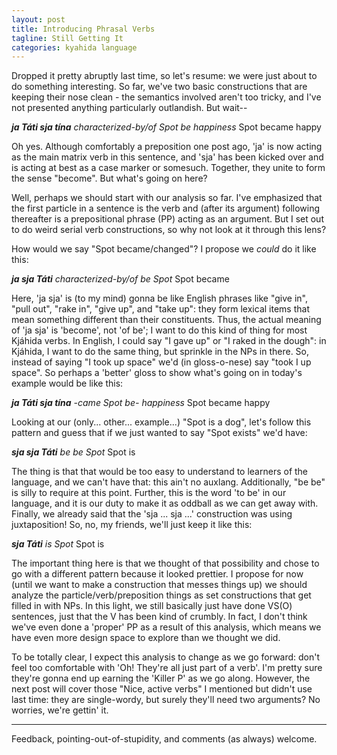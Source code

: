 ```yaml
---
layout: post
title: Introducing Phrasal Verbs
tagline: Still Getting It 
categories: kyahida language
---
```


Dropped it pretty abruptly last time, so let's resume: we were just about to do something interesting. So far, we've two basic constructions that are keeping their nose clean - the semantics involved aren't too tricky, and I've not presented anything particularly outlandish. But wait--

**_ja Táti sja tína_**
_characterized-by/of Spot be happiness_
Spot became happy

Oh yes. Although comfortably a preposition one post ago, 'ja' is now acting as the main matrix verb in this sentence, and 'sja' has been kicked over and is acting at best as a case marker or somesuch. Together, they unite to form the sense "become". But what's going on here?

Well, perhaps we should start with our analysis so far. I've emphasized that the first particle in a sentence is the verb and (after its argument) following thereafter is a prepositional phrase (PP) acting as an argument. But I set out to do weird serial verb constructions, so why not look at it through this lens?

How would we say "Spot became/changed"? I propose we *could* do it like this:

**_ja sja Táti_**
_characterized-by/of be Spot_
Spot became

Here, 'ja sja' is (to my mind) gonna be like English phrases like "give in", "pull out", "rake in", "give up", and "take up": they form lexical items that mean something different than their constituents. Thus, the actual meaning of 'ja sja' is 'become', not 'of be'; I want to do this kind of thing for most Kjáhida verbs. In English, I could say "I gave up" or "I raked in the dough": in Kjáhida, I want to do the same thing, but sprinkle in the NPs in there. So, instead of saying "I took up space" we'd (in gloss-o-nese) say "took I up space". So perhaps a 'better' gloss to show what's going on in today's example would be like this:

**_ja Táti sja tína_**
_-came Spot be- happiness_
Spot became happy

Looking at our (only... other... example...) "Spot is a dog", let's follow this pattern and guess that if we just wanted to say "Spot exists" we'd have:

**_sja sja Táti_**
_be be Spot_
Spot is

The thing is that that would be too easy to understand to learners of the language, and we can't have that: this ain't no auxlang. Additionally, "be be" is silly to require at this point. Further, this is the word 'to be' in our language, and it is our duty to make it as oddball as we can get away with. Finally, we already said that the 'sja ... sja ...' construction was using juxtaposition! So, no, my friends, we'll just keep it like this:

**_sja Táti_**
_is Spot_
Spot is

The important thing here is that we thought of that possibility and chose to go with a different pattern because it looked prettier. I propose for now (until we want to make a construction that messes things up) we should analyze the particle/verb/preposition things as set constructions that get filled in with NPs. In this light, we still basically just have done VS(O) sentences, just that the V has been kind of crumbly. In fact, I don't think we've even done a 'proper' PP as a result of this analysis, which means we have even more design space to explore than we thought we did.

To be totally clear, I expect this analysis to change as we go forward: don't feel too comfortable with 'Oh! They're all just part of a verb'. I'm pretty sure they're gonna end up earning the 'Killer P' as we go along. However, the next post will cover those "Nice, active verbs" I mentioned but didn't use last time: they are single-wordy, but surely they'll need two arguments? No worries, we're gettin' it.

---------

Feedback, pointing-out-of-stupidity, and comments (as always) welcome.
